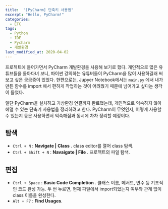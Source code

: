 ```yaml
---
title:  "[PyCharm] 단축키 사용법"
excerpt: "Hello, PyCharm!"
categories:
  - ETC
tags:
  - Python
  - IDE
  - Pycharm
  - 개발환경
last_modified_at: 2020-04-02
---
```














 프로젝트에 들어가면서 PyCharm 개발환경을 사용해 보기로 했다. 개인적으로 많은 유튜브들을 돌아다녀 보니, 파이썬 강의하는 유튜버들이 PyCharm을 많이 사용하길래 써보고 싶은 궁금증이 있었다. 한편으로는, Jupyer Notebook에서는 `main.py` 에서 내가 만든 함수를 import 해서 편하게 작업하는 것이 어려웠기 때문에 넘어가고 싶다는 생각이 들었다.

 일단 PyCharm을 설치하고 가상환경 연결까지 완료했는데, 개인적으로 익숙하지 않아 헤맬 수 있는 단축기 사용법을 정리하려고 한다. PyCharm이 무엇인지, 어떻게 사용할 수 있는지 등은 사용하면서 익숙해짐과 동시에 차차 정리할 예정이다.





## 탐색

* `Ctrl + N` :  **Navigate | Class** . class editor를 열어 class 탐색.
* `Ctrl + Shift + N`  : **Navaigate | File** . 프로젝트의 파일 탐색.



## 편집

* `Ctrl + Space` : **Basic Code Completion** . 클래스 이름, 메서드, 변수 등 기초적인 코드 완성 가능. 두 번 누르면, 현재 파일에서 import되었는지 여부와 관계 없이 class 이름을 완성한다.
* `Alt + F7` :  **Find Usages**. 

